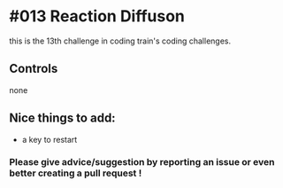 # #013 Reaction Diffuson

this is the 13th challenge in coding train's coding challenges.

## Controls

none

## Nice things to add: 

- a key to restart

### Please give advice/suggestion by reporting an issue or even better creating a pull request !